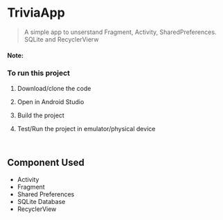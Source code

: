 # TriviaApp

> A simple app to unserstand Fragment, Activity, SharedPreferences. SQLite and RecyclerVierw

#### Note: 

### To run this project
1. Download/clone the code
2. Open in Android Studio
2. Build the project
3. Test/Run the project in emulator/physical device

    ```
     
    ``` 
    
## Component Used
* Activity
* Fragment
* Shared Preferences
* SQLite Database
* RecyclerView

